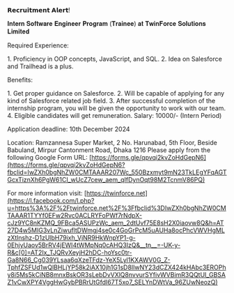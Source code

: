 𝗥𝗲𝗰𝗿𝘂𝗶𝘁𝗺𝗲𝗻𝘁 𝗔𝗹𝗲𝗿𝘁!

𝐈𝐧𝐭𝐞𝐫𝐧 𝐒𝐨𝐟𝐭𝐰𝐚𝐫𝐞 𝐄𝐧𝐠𝐢𝐧𝐞𝐞𝐫 𝐏𝐫𝐨𝐠𝐫𝐚𝐦 (𝐓𝐫𝐚𝐢𝐧𝐞𝐞) 𝐚𝐭 𝐓𝐰𝐢𝐧𝐅𝐨𝐫𝐜𝐞 𝐒𝐨𝐥𝐮𝐭𝐢𝐨𝐧𝐬 𝐋𝐢𝐦𝐢𝐭𝐞𝐝

Required Experience:

1.⁠ ⁠Proficiency in OOP concepts, JavaScript, and SQL.
2.⁠ ⁠Idea on Salesforce and Trailhead is a plus.

Benefits:

1.⁠ ⁠Get proper guidance on Salesforce.
2.⁠ ⁠Will be capable of applying for any kind of Salesforce related job field.
3.⁠ ⁠After successful completion of the internship program, you will be given the opportunity to work with our team.
4.⁠ ⁠Eligible candidates will get remuneration.
Salary: 10000/- (Intern Period)

Application deadline: 10th December 2024

Location:
Ramzannesa Super Market, 2 No. Harunabad, 5th Floor, Beside Babuland, Mirpur Cantonment Road, Dhaka 1216
Please apply from the following Google Form URL:
[https://forms.gle/qpvqi2kvZoHdGepN6](https://forms.gle/qpvqi2kvZoHdGepN6?fbclid=IwZXh0bgNhZW0CMTAAAR207Wc_550Bzxmyt9mN23TkLEgYFqAGTGcxTiznXh6PgW61CI_wUcZ7cew_aem_qIfDynOqt98M2TcnmV86PQ)

For more information visit:
[https://twinforce.net](https://l.facebook.com/l.php?u=https%3A%2F%2Ftwinforce.net%2F%3Ffbclid%3DIwZXh0bgNhZW0CMTAAAR1TYYf0EFw2Rvc0ACLRYFoPWf7rNdpX-cJz9YC8nKZMQ_9FBca5ASUPzWc_aem_2dtUvf75E8sH2X0iaovw8Q&h=AT27D4w5MIG3vLnZiwufltDWmgj4se0c4GoGrPcM5uAUHa8ocPhcVWVHgMLzXtlnshz-D1zUlbH79ixh_VjNR9HkWnpYP1-g-0EhjyUaov5BrRV4jEWI4tWMpNq0cAHQ3IzQ&__tn__=-UK-y-R&c[0]=AT2Ix_TJQRvXeyjH2hDC-hoYsc0tr-Ga8N66_Cg039YLsaa6qXzeTFdz-YeX5Lyl1KXAWV0G_Z-TphfZSFUd1wQlBHLjYP58k2iAX10jh1G1sD8IlwNY23dCZX424kHAbc3EROPhy8i5Ms5kCiNB8mnxBskOR3sLebDvVXlQ8nvvurSYfivWVBimR3QQtUI_GBSAZ1vCwXPY4VggHwGybPBRrUtGfdI67T5xo7_SELYnDWtVa_96ZUwNeozQ)